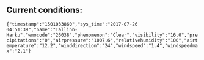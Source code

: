 ## Current conditions: 
 ``` {"timestamp":"1501033860","sys_time":"2017-07-26 04:51:39","name":"Tallinn-Harku","wmocode":"26038","phenomenon":"Clear","visibility":"16.0","precipitations":"0","airpressure":"1007.6","relativehumidity":"100","airtemperature":"12.2","winddirection":"24","windspeed":"1.4","windspeedmax":"2.1"} ```
